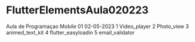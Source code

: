# FlutterElementsAula020223
Aula de Programaçao Mobile 01 02-05-2023
1 Video_player 
2 Photo_view 
3 animed_text_kit 
4 flutter_easyloadin 5 email_validator
